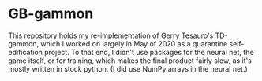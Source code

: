 # GB-gammon

This repository holds my re-implementation of Gerry Tesauro's TD-gammon, which I worked on largely in May of 2020 as a quarantine self-edification project. To that end, I didn't use packages for the neural net, the game itself, or for training, which makes the final product fairly slow, as it's mostly written in stock python. (I did use NumPy arrays in the neural net.)
